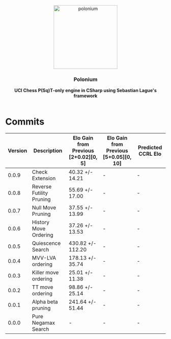 <div align="center">

<img src="https://github.com/Dragjon/Polonium/assets/140328303/f48a3b2b-f78a-47d3-8133-bceaeb389fa8" alt="polonium" width="200" height="200">

 
<h3>Polonium</h3>
<b> UCI Chess P(Sq)T-only engine in CSharp using Sebastian Lague's framework</b>
<br>
<br>
</div>

# Commits
| Version | Description                     | Elo Gain from Previous [2+0.02][0, 5] | Elo Gain from Previous [5+0.05][0, 10] | Predicted CCRL Elo |
|---------|---------------------------------|---------------------------------------|----------------------------------------|--------------------|
| 0.0.9   | Check Extension                 | 40.32 +/- 14.21                       | -                                      | -                  |
| 0.0.8   | Reverse Futility Pruning        | 55.69 +/- 17.00                       | -                                      | -                  |
| 0.0.7   | Null Move Pruning               | 37.55 +/- 13.99                       | -                                      | -                  |
| 0.0.6   | History Move Ordering           | 37.26 +/- 13.53                       | -                                      | -                  |
| 0.0.5   | Quiescence Search               | 430.82 +/- 112.20                     | -                                      | -                  |
| 0.0.4   | MVV-LVA ordering                | 178.13 +/- 35.74                      | -                                      | -                  |
| 0.0.3   | Killer move ordering            | 25.01 +/- 11.38                       | -                                      | -                  |
| 0.0.2   | TT move ordering                | 98.86 +/- 25.14                       | -                                      | -                  |
| 0.0.1   | Alpha beta pruning              | 241.64 +/- 51.44                      | -                                      | -                  |
| 0.0.0   | Pure Negamax Search             | -                                     | -                                      | -                  |
